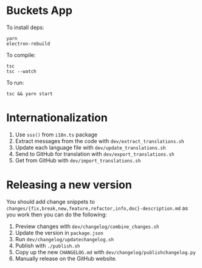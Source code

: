 # Buckets App

To install deps:

    yarn
    electron-rebuild

To compile:

    tsc
    tsc --watch


To run:

    tsc && yarn start


# Internationalization

1. Use `sss()` from `i18n.ts` package
2. Extract messages from the code with `dev/extract_translations.sh`
3. Update each language file with `dev/update_translations.sh`
4. Send to GitHub for translation with `dev/export_translations.sh`
5. Get from GitHub with `dev/import_translations.sh`

# Releasing a new version

You should add change snippets to `changes/{fix,break,new,feature,refactor,info,doc}-description.md` as you work then you can do the following:

1. Preview changes with `dev/changelog/combine_changes.sh`
2. Update the version in `package.json`
3. Run `dev/changelog/updatechangelog.sh`
4. Publish with `./publish.sh`
5. Copy up the new `CHANGELOG.md` with `dev/changelog/publishchangelog.py`
6. Manually release on the GitHub website.

